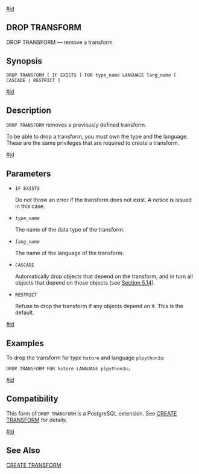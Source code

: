 [#id](#SQL-DROPTRANSFORM)

## DROP TRANSFORM

DROP TRANSFORM — remove a transform

## Synopsis

```
DROP TRANSFORM [ IF EXISTS ] FOR type_name LANGUAGE lang_name [ CASCADE | RESTRICT ]
```

[#id](#SQL-DROPTRANSFORM-DESCRIPTION)

## Description

`DROP TRANSFORM` removes a previously defined transform.

To be able to drop a transform, you must own the type and the language. These are the same privileges that are required to create a transform.

[#id](#id-1.9.3.140.6)

## Parameters

* `IF EXISTS`

  Do not throw an error if the transform does not exist. A notice is issued in this case.

* *`type_name`*

  The name of the data type of the transform.

* *`lang_name`*

  The name of the language of the transform.

* `CASCADE`

  Automatically drop objects that depend on the transform, and in turn all objects that depend on those objects (see [Section 5.14](ddl-depend)).

* `RESTRICT`

  Refuse to drop the transform if any objects depend on it. This is the default.

[#id](#SQL-DROPTRANSFORM-EXAMPLES)

## Examples

To drop the transform for type `hstore` and language `plpython3u`:

```
DROP TRANSFORM FOR hstore LANGUAGE plpython3u;
```

[#id](#SQL-DROPTRANSFORM-COMPAT)

## Compatibility

This form of `DROP TRANSFORM` is a PostgreSQL extension. See [CREATE TRANSFORM](sql-createtransform) for details.

[#id](#id-1.9.3.140.9)

## See Also

[CREATE TRANSFORM](sql-createtransform)